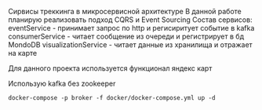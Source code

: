 Сирвисы треккинга в микросервисной архитектуре
В данной работе планирую реализовать подход CQRS и Event Sourcing
Состав сервисов:
eventService - принимает запрос по http и регисиритует событие в kafka
consumerService - читает сообщение из очереди и регистрирует в бд MondoDB
visualizationService - читает данные из хранилища и отражает на карте

Для данного проекта используется функционал яндекс карт

Использую kafka без zookeeper
```shell
docker-compose -p broker -f docker/docker-compose.yml up -d
```

